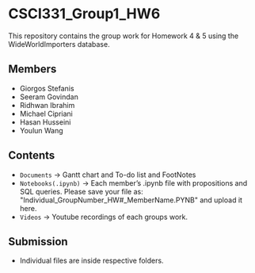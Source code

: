 # CSCI331_Group1_HW6
This repository contains the group work for Homework 4 & 5 using the WideWorldImporters database.

## Members  

- Giorgos Stefanis  
- Seeram Govindan  
- Ridhwan Ibrahim  
- Michael Cipriani  
- Hasan Husseini  
- Youlun Wang  


## Contents  

- ```Documents``` → Gantt chart and To-do list and FootNotes  
- ```Notebooks(.ipynb)``` → Each member’s .ipynb file with propositions and SQL queries. Please save your file as: "Individual_GroupNumber_HW#_MemberName.PYNB" and upload it here.  
- ```Videos``` → Youtube recordings of each groups work.  


## Submission  
- Individual files are inside respective folders.  
